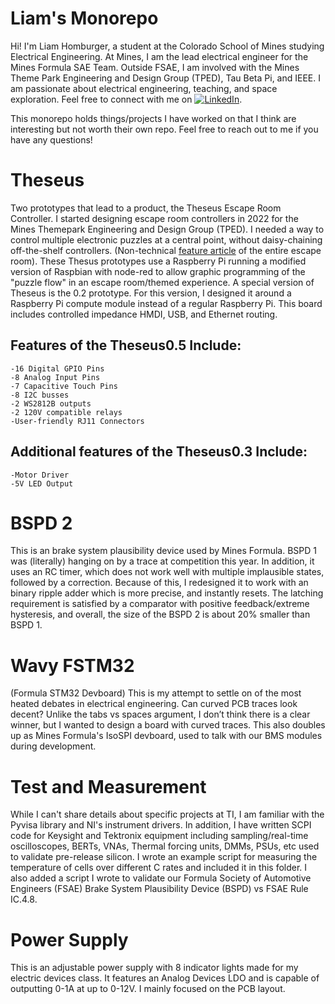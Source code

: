 # Liam's Monorepo
Hi! I'm Liam Homburger, a student at the Colorado School of Mines studying Electrical Engineering. At Mines, I am the lead electrical engineer for the Mines Formula SAE Team. Outside FSAE, I am involved with the Mines Theme Park Engineering and Design Group (TPED), Tau Beta Pi, and IEEE. I am passionate about electrical engineering, teaching, and space exploration. Feel free to connect with me on [![LinkedIn](https://img.shields.io/badge/LinkedIn-Profile-blue)](https://www.linkedin.com/in/liam-homburger/).

This monorepo holds things/projects I have worked on that I think are interesting but not worth their own repo. Feel free to reach out to me if you have any questions!

# Theseus
  Two prototypes that lead to a product, the Theseus Escape Room Controller. 
  I started designing escape room controllers in 2022 for the Mines Themepark Engineering and Design Group (TPED). I needed a way to control multiple electronic puzzles at a central point, without daisy-chaining off-the-shelf controllers. (Non-technical [feature article](https://www.themedattraction.com/marvins-gold-rush-escape-colorado-school-of-mines-tped/) of the entire escape room).
  These Thesus prototypes use a Raspberry Pi running a modified version of Raspbian with node-red to allow graphic programming of the "puzzle flow" in an escape room/themed experience.
  A special version of Theseus is the 0.2 prototype. For this version, I designed it around a Raspberry Pi compute module instead of a regular Raspberry Pi. This board includes controlled impedance HMDI, USB, and Ethernet routing.
## Features of the Theseus0.5 Include:
    -16 Digital GPIO Pins
    -8 Analog Input Pins
    -7 Capacitive Touch Pins
    -8 I2C busses
    -2 WS2812B outputs
    -2 120V compatible relays
    -User-friendly RJ11 Connectors
## Additional features of the Theseus0.3 Include:
    -Motor Driver
    -5V LED Output
# BSPD 2
This is an brake system plausibility device used by Mines Formula. BSPD 1 was (literally) hanging on by a trace at competition this year. In addition, it uses an RC timer, which does not work well with multiple implausible states, followed by a correction. Because of this, I redesigned it to work with an binary ripple adder which is more precise, and instantly resets. 
The latching requirement is satisfied by a comparator with positive feedback/extreme hysteresis, and overall, the size of the BSPD 2 is about 20% smaller than BSPD 1.
# Wavy FSTM32
(Formula STM32 Devboard) This is my attempt to settle on of the most heated debates in electrical engineering. Can curved PCB traces look decent? Unlike the tabs vs spaces argument, I don’t think there is a clear winner, but I wanted to design a board with curved traces. This also doubles up as Mines Formula's IsoSPI devboard, used to talk with our BMS modules during development. 
# Test and Measurement
  While I can't share details about specific projects at TI, I am familiar with the Pyvisa library and NI's instrument drivers. In addition, I have written SCPI code for Keysight and Tektronix equipment including sampling/real-time oscilloscopes, BERTs, VNAs, Thermal forcing units, DMMs, PSUs, etc used to validate pre-release silicon. I wrote an example script for measuring the temperature of cells over different C rates and included it in this folder.
  I also added a script I wrote to validate our Formula Society of Automotive Engineers (FSAE) Brake System Plausibility Device (BSPD) vs FSAE Rule IC.4.8. 
# Power Supply
  This is an adjustable power supply with 8 indicator lights made for my electric devices class. It features an Analog Devices LDO and is capable of outputting 0-1A at up to 0-12V. I mainly focused on the PCB layout. 
